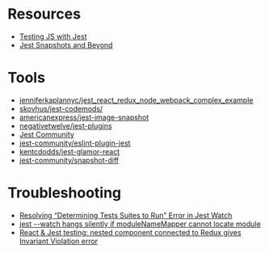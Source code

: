 # Resources

- [Testing JS with Jest](https://egghead.io/playlists/testing-javascript-with-jest-a36c4074)
- [Jest Snapshots and Beyond](https://www.youtube.com/watch?v=HAuXJVI_bUs&list=PLb0IAmt7-GS3fZ46IGFirdqKTIxlws7e0)

# Tools

- [jenniferkaplannyc/jest_react_redux_node_webpack_complex_example](https://github.com/jenniferkaplannyc/jest_react_redux_node_webpack_complex_example)
- [skovhus/jest-codemods/](https://github.com/skovhus/jest-codemods/)
- [americanexpress/jest-image-snapshot](https://github.com/americanexpress/jest-image-snapshot)
- [negativetwelve/jest-plugins](https://github.com/negativetwelve/jest-plugins)
- [Jest Community](https://github.com/jest-community)
- [jest-community/eslint-plugin-jest](https://github.com/jest-community/eslint-plugin-jest)
- [kentcdodds/jest-glamor-react](https://github.com/kentcdodds/jest-glamor-react)
- [jest-community/snapshot-diff](https://github.com/jest-community/snapshot-diff)


# Troubleshooting

- [Resolving “Determining Tests Suites to Run” Error in Jest Watch](https://medium.com/@justintulk/resolving-determining-tests-suites-to-run-error-in-jest-watch-eb7f27ae5c2d)
- [jest --watch hangs silently if moduleNameMapper cannot locate module](https://github.com/facebook/jest/issues/4883)
- [React & Jest testing: nested component connected to Redux gives Invariant Violation error
](https://stackoverflow.com/questions/42281607/react-jest-testing-nested-component-connected-to-redux-gives-invariant-violat)

